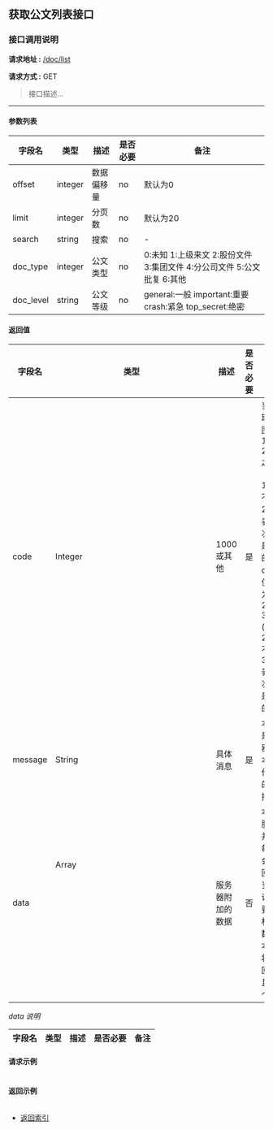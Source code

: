 ## 获取公文列表接口

### 接口调用说明

__请求地址 :__ [/doc/list](#)

__请求方式 :__ GET

> 接口描述...

--------------------------------------

#### 参数列表

|字段名|类型|描述|是否必要|备注|
|-|-|-|-|-|
|offset|integer|数据偏移量|no|默认为0|
|limit|integer|分页数|no|默认为20|
|search|string|搜索|no|-|
|doc_type|integer|公文类型|no|0:未知 1:上级来文 2:股份文件 3:集团文件 4:分公司文件 5:公文批复 6:其他|
|doc_level|string|公文等级|no|general:一般 important:重要 crash:紧急 top_secret:绝密|

#### 返回值

|字段名|类型|描述|是否必要|备注|
|-|-|-|-|-|
|code|Integer|1000 或其他|是|当code取值范围为 1000 - 2000 之间时（包含1000, 不包含2000）表示此次操作是成功的。当code取值范围为 2000 - 3000 (包含2000, 不包含3000)表示此次操作是失败的|
|message|String|具体消息|是|本字段是服务器对于本次操作结果的消息描述|
|data|Array<Object>|服务器附加的数据|否|本字段服务器并不是每次都会返回，大当每次请求需要返回相应的数据时本字段将会返回，并且是一个数组|

_data 说明_

|字段名|类型|描述|是否必要|备注|
|-|-|-|-|-|


#### 请求示例

```json

```

#### 返回示例

```json


```

* [返回索引](../readme.md)
